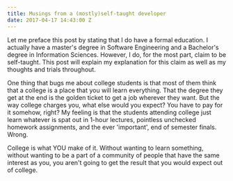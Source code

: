 ```yaml
---
title: Musings from a (mostly)self-taught developer
date: 2017-04-17 14:43:00 Z
---
```


Let me preface this post by stating that I do have a formal education. I actually have a master's degree in Software Engineering and a Bachelor's degree in Information Sciences. However, I do, for the most part, claim to be self-taught. This post will explain my explanation for this claim as well as my thoughts and trials throughout.

One thing that bugs me about college students is that most of them think that a college is a place that you will learn everything. That the degree they get at the end is the golden ticket to get a job wherever they want. But the way college charges you, what else would you expect? You have to pay for it somehow, right? My feeling is that the students attending college just learn whatever is spat out in 1-hour lectures, pointless unchecked homework assignments, and the ever 'important', end of semester finals. Wrong.

College is what YOU make of it. Without wanting to learn something, without wanting to be a part of a community of people that have the same interest as you, you aren't going to get the result that you would expect out of college.